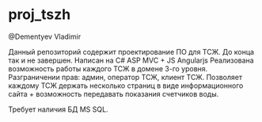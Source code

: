 # proj_tszh
@Dementyev Vladimir


Данный репозиторий содержит проектирование ПО для ТСЖ. До конца так и не завершен.
Написан на C# ASP MVC + JS Angularjs
Реализована возможность работы каждого ТСЖ в домене 3-го уровня. Разграничении прав: админ, оператор ТСЖ, клиент ТСЖ.
Позволяет каждому ТСЖ держать несколько страниц в виде информационного сайта + возможность передавать показания счетчиков воды.

Требует наличия БД MS SQL.
